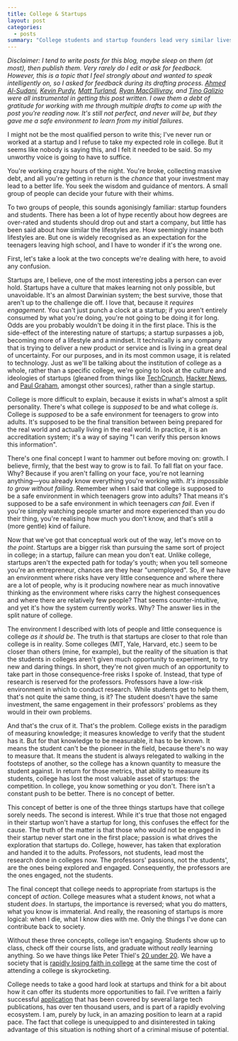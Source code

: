 ```yaml
---
title: College & Startups
layout: post
categories:
  - posts
summary: "College students and startup founders lead very similar lives and have oddly similar goals. Our youth, fresh out of high school, are being encouraged to pursue one of these lifestyles, however, and I have to wonder whether it is the right one."
---
```


*Disclaimer: I tend to write posts for this blog, maybe sleep on them (at most), then publish them. Very rarely do I edit or ask for feedback. However, this is a topic that I feel strongly about and wanted to speak intelligently on, so I asked for feedback during its drafting process. [Ahmed Al-Sudani](http://www.twitter.com/ahmedalsudani "Ahmed Al-Sudani on Twitter"), [Kevin Purdy](http://www.thepurdman.com "Kevin Purdy"), [Matt Turland](http://www.matthewturland.com "Matthew Turland"), [Ryan MacGillivray](https://github.com/RyanMacG "Ryan MacGillivray on Github"), and [Tino Galizio](http://www.twitter.com/tinogalizio "Tino Galizio on Twitter") were all instrumental in getting this post written. I owe them a debt of gratitude for working with me through multiple drafts to come up with the post you're reading now. It's still not perfect, and never will be, but they gave me a safe environment to learn from my initial failures.*

I might not be the most qualified person to write this; I've never run or worked at a startup and I refuse to take my expected role in college. But it seems like nobody is saying this, and I felt it needed to be said. So my unworthy voice is going to have to suffice.

You're working crazy hours of the night. You're broke, collecting massive debt, and all you're getting in return is the *chance* that your investment may lead to a better life. You seek the wisdom and guidance of mentors. A small group of people can decide your future with their whims.

To two groups of people, this sounds agonisingly familiar: startup founders and students. There has been a lot of hype recently about how degrees are over-rated and students should drop out and start a company, but little has been said about how similar the lifestyles are. How seemingly insane both lifestyles are. But one is widely recognised as an expectation for the teenagers leaving high school, and I have to wonder if it's the wrong one.

First, let's take a look at the two concepts we're dealing with here, to avoid any confusion.

Startups are, I believe, one of the most interesting jobs a person can ever hold. Startups have a culture that makes learning not only possible, but unavoidable. It's an almost Darwinian system; the best survive, those that aren't up to the challenge die off. I love that, because it *requires engagement*. You can't just punch a clock at a startup; if you aren't entirely consumed by what you're doing, you're not going to be doing it for long. Odds are you probably wouldn't be doing it in the first place. This is the side-effect of the interesting nature of startups; a startup surpasses a job, becoming more of a lifestyle and a mindset. It technically is any company that is trying to deliver a new product or service and is living in a great deal of uncertainty. For our purposes, and in its most common usage, it is related to technology. Just as we'll be talking about the institution of college as a whole, rather than a specific college, we're going to look at the culture and ideologies of startups (gleaned from things like [TechCrunch](http://www.techcrunch.com/ "TechCrunch"), [Hacker News](http://news.ycombinator.com/ "Hacker News"), and [Paul Graham](http://www.paulgraham.com/articles.html "Paul Graham's Essays"), amongst other sources), rather than a single startup.

College is more difficult to explain, because it exists in what's almost a split personality. There's what college is *supposed* to be and what college *is*. College is *supposed* to be a safe environment for teenagers to grow into adults. It's supposed to be the final transition between being prepared for the real world and actually living in the real world. In practice, it is an accreditation system; it's a way of saying &quot;I can verify this person knows this information&quot;.

There's one final concept I want to hammer out before moving on: growth. I believe, firmly, that the best way to grow is to fail. To fall flat on your face. Why? Because if you aren't falling on your face, you're not learning anything&mdash;you already know everything you're working with. *It's impossible to grow without failing*. Remember when I said that college is supposed to be a safe environment in which teenagers grow into adults? That means it's supposed to be a safe environment in which teenagers *can fail*. Even if you're simply watching people smarter and more experienced than you do their thing, you're realising how much you don't know, and that's still a (more gentle) kind of failure.

Now that we've got that conceptual work out of the way, let's move on to *the point*. Startups are a bigger risk than pursuing the same sort of project in college; in a startup, failure can mean you don't eat. Unlike college, startups aren't the expected path for today's youth; when you tell someone you're an entrepreneur, chances are they hear &quot;unemployed&quot;. So, if we have an environment where risks have very little consequence and where there are a lot of people, why is it producing nowhere near as much innovative thinking as the environment where risks carry the highest consequences and where there are relatively few people? That seems counter-intuitive, and yet it's how the system currently works. Why? The answer lies in the split nature of college.

The environment I described with lots of people and little consequence is college *as it should be*. The truth is that startups are closer to that role than college is in reality. Some colleges (MIT, Yale, Harvard, etc.) seem to be closer than others (mine, for example), but the reality of the situation is that the students in colleges aren't given much opportunity to experiment, to try new and daring things. In short, they're not given much of an opportunity to take part in those consequence-free risks I spoke of. Instead, that type of research is reserved for the professors. Professors have a low-risk environment in which to conduct research. While students get to help them, that's not quite the same thing, is it? The student doesn't have the same investment, the same engagement in their professors' problems as they would in their own problems.

And that's the crux of it. That's the problem. College exists in the paradigm of measuring knowledge; it measures knowledge to verify that the student has it. But for that knowledge to be measurable, it has to be known. It means the student can't be the pioneer in the field, because there's no way to measure that. It means the student is always relegated to walking in the footsteps of another, so the college has a known quantity to measure the student against. In return for those metrics, that ability to measure its students, college has lost the most valuable asset of startups: the competition. In college, you know something or you don't. There isn't a constant push to be better. There is no concept of better.

This concept of better is one of the three things startups have that college sorely needs. The second is interest. While it's true that those not engaged in their startup won't have a startup for long, this confuses the effect for the cause. The truth of the matter is that those who would not be engaged in their startup never start one in the first place; passion is what drives the exploration that startups do. College, however, has taken that exploration and handed it to the adults. Professors, not students, lead most the research done in colleges now. The professors' passions, not the students', are the ones being explored and engaged. Consequently, the professors are the ones engaged, not the students.

The final concept that college needs to appropriate from startups is the concept of *action*. College measures what a student *knows*, not what a student *does*. In startups, the importance is reversed; what you do matters, what you know is immaterial. And really, the reasoning of startups is more logical: when I die, what I know dies with me. Only the things I've done can contribute back to society.

Without these three concepts, college isn't engaging. Students show up to class, check off their course lists, and graduate without *really* learning anything. So we have things like Peter Thiel's [20 under 20](http://www.thielfoundation.org/index.php?option=com_content&id=14:the-thiel-fellowship-20-under-20&catid=1&Itemid=16 "The Thiel Fellowship 20 Under 20"). We have a society that is [rapidly losing faith in college](http://www.businessinsider.com/is-college-worth-it-2011-5 "Is College Worth It? on Business Insider") at the same time the cost of attending a college is skyrocketing.

College needs to take a good hard look at startups and think for a bit about how it can offer its students more opportunities to fail. I've written a fairly successful [application](http://www.2cloudproject.com/ "2cloud, which I plug at every opportunity because it is one of the few things I've ever really accomplished so I feel the need to beat it like a dead horse.") that has been covered by several large tech publications, has over ten thousand users, and is part of a rapidly evolving ecosystem. I am, purely by luck, in an amazing position to learn at a rapid pace. The fact that college is unequipped to and disinterested in taking advantage of this situation is nothing short of a criminal misuse of potential.
